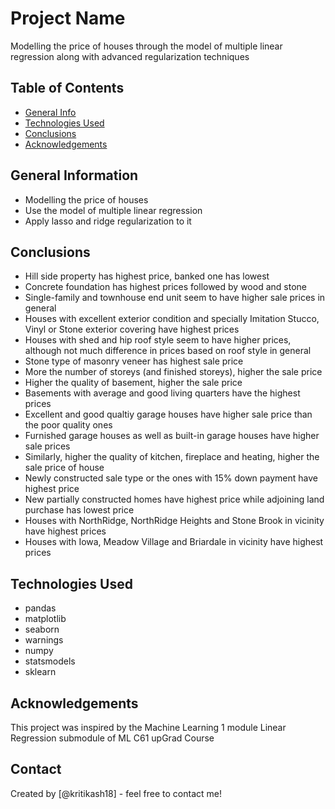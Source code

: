 # Project Name

Modelling the price of houses through the model of multiple linear regression along with advanced regularization techniques

## Table of Contents
* [General Info](#general-information)
* [Technologies Used](#technologies-used)
* [Conclusions](#conclusions)
* [Acknowledgements](#acknowledgements)

## General Information
- Modelling the price of houses
- Use the model of multiple linear regression
- Apply lasso and ridge regularization to it

## Conclusions
- Hill side property has highest price, banked one has lowest
- Concrete foundation has highest prices followed by wood and stone
- Single-family and townhouse end unit seem to have higher sale prices in general
- Houses with excellent exterior condition and specially Imitation Stucco, Vinyl or Stone exterior covering have highest prices
- Houses with shed and hip roof style seem to have higher prices, although not much difference in prices based on roof style in general
- Stone type of masonry veneer has highest sale price
- More the number of storeys (and finished storeys), higher the sale price
- Higher the quality of basement, higher the sale price
- Basements with average and good living quarters have the highest prices
- Excellent and good qualtiy garage houses have higher sale price than the poor quality ones
- Furnished garage houses as well as built-in garage houses have higher sale prices
- Similarly, higher the quality of kitchen, fireplace and heating, higher the sale price of house
- Newly constructed sale type or the ones with 15% down payment have highest price
- New partially constructed homes have highest price while adjoining land purchase has lowest price
- Houses with NorthRidge, NorthRidge Heights and Stone Brook in vicinity have highest prices
- Houses with Iowa, Meadow Village and Briardale in vicinity have highest prices

## Technologies Used
- pandas
- matplotlib
- seaborn
- warnings
- numpy
- statsmodels
- sklearn

## Acknowledgements
This project was inspired by the Machine Learning 1 module Linear Regression submodule of ML C61 upGrad Course


## Contact
Created by [@kritikash18] - feel free to contact me!